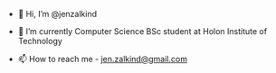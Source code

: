- 👋 Hi, I’m @jenzalkind
<!--- - 👀 I’m interested in ... --->
- 🌱 I’m currently Computer Science BSc student at Holon Institute of Technology
<!--- - 💞️ I’m looking to collaborate on ... --->
- 📫 How to reach me - jen.zalkind@gmail.com

<!---
jenzalkind/jenzalkind is a ✨ special ✨ repository because its `README.md` (this file) appears on your GitHub profile.
You can click the Preview link to take a look at your changes.
--->
